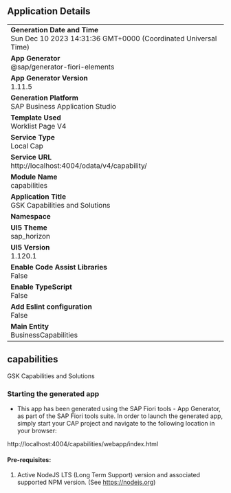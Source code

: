 ## Application Details
|               |
| ------------- |
|**Generation Date and Time**<br>Sun Dec 10 2023 14:31:36 GMT+0000 (Coordinated Universal Time)|
|**App Generator**<br>@sap/generator-fiori-elements|
|**App Generator Version**<br>1.11.5|
|**Generation Platform**<br>SAP Business Application Studio|
|**Template Used**<br>Worklist Page V4|
|**Service Type**<br>Local Cap|
|**Service URL**<br>http://localhost:4004/odata/v4/capability/
|**Module Name**<br>capabilities|
|**Application Title**<br>GSK Capabilities and Solutions|
|**Namespace**<br>|
|**UI5 Theme**<br>sap_horizon|
|**UI5 Version**<br>1.120.1|
|**Enable Code Assist Libraries**<br>False|
|**Enable TypeScript**<br>False|
|**Add Eslint configuration**<br>False|
|**Main Entity**<br>BusinessCapabilities|

## capabilities

GSK Capabilities and Solutions

### Starting the generated app

-   This app has been generated using the SAP Fiori tools - App Generator, as part of the SAP Fiori tools suite.  In order to launch the generated app, simply start your CAP project and navigate to the following location in your browser:

http://localhost:4004/capabilities/webapp/index.html

#### Pre-requisites:

1. Active NodeJS LTS (Long Term Support) version and associated supported NPM version.  (See https://nodejs.org)


